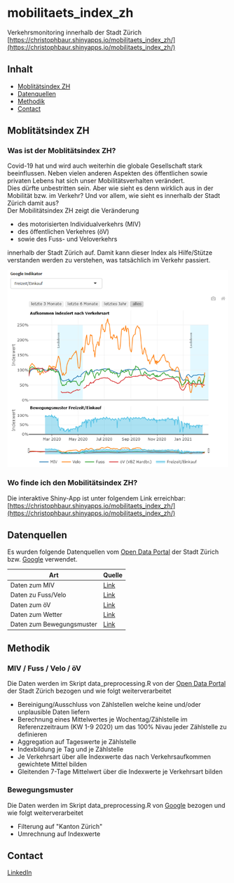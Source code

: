 # mobilitaets_index_zh
Verkehrsmonitoring innerhalb der Stadt Zürich  
[https://christophbaur.shinyapps.io/mobilitaets_index_zh/](https://christophbaur.shinyapps.io/mobilitaets_index_zh/)


## Inhalt
- [Moblitätsindex ZH](#Mobilitätsindex-ZH)
- [Datenquellen](#Datenquellen)
- [Methodik](#Methodik)
- [Contact](#Contact)


## Moblitätsindex ZH
### Was ist der Moblitätsindex ZH?

Covid-19 hat und wird auch weiterhin die globale Gesellschaft stark beeinflussen. Neben vielen anderen Aspekten des öffentlichen sowie privaten Lebens 
hat sich unser Mobilitätsverhalten verändert.  
Dies dürfte unbestritten sein. Aber wie sieht es denn wirklich aus in der Mobilität bzw. im Verkehr? Und vor allem, wie sieht es innerhalb der Stadt Zürich damit aus?  
Der Mobilitätsindex ZH zeigt die Veränderung  

* des motorisierten Individualverkehrs (MIV)  
* des öffentlichen Verkehres (öV)  
* sowie des Fuss- und Veloverkehrs  

innerhalb der Stadt Zürich auf. Damit kann dieser Index als Hilfe/Stütze verstanden werden zu verstehen, was tatsächlich im Verkehr passiert.

![Beispielplot - Verkehrsaufkommen und Veränderung des Bewegungsmuster gemäss Google](https://github.com/christophbaur/mobilitaets_index_zh/blob/main/data/example_plot.PNG)

### Wo finde ich den Mobilitätsindex ZH?

Die interaktive Shiny-App ist unter folgendem Link erreichbar:  
[https://christophbaur.shinyapps.io/mobilitaets_index_zh/](https://christophbaur.shinyapps.io/mobilitaets_index_zh/)




## Datenquellen

Es wurden folgende Datenquellen vom [Open Data Portal](https://data.stadt-zuerich.ch/) der Stadt Zürich bzw. [Google]() verwendet.

Art | Quelle
------------ | -------------
Daten zum MIV | [Link](https://data.stadt-zuerich.ch/dataset/sid_dav_verkehrszaehlung_miv_od2031)
Daten zu Fuss/Velo| [Link](https://data.stadt-zuerich.ch/dataset/ted_taz_verkehrszaehlungen_werte_fussgaenger_velo)
Daten zum öV | [Link](https://data.stadt-zuerich.ch/dataset/vbz_frequenzen_hardbruecke)
Daten zum Wetter | [Link](https://data.stadt-zuerich.ch/dataset/sid_wapo_wetterstationen)
Daten zum Bewegungsmuster | [Link](https://www.google.com/covid19/mobility/index.html?hl=de)


## Methodik
### MIV / Fuss / Velo / öV 

Die Daten werden im Skript data_preprocessing.R von der [Open Data Portal](https://data.stadt-zuerich.ch/) der Stadt Zürich bezogen und wie folgt weiterverarbeitet

* Bereinigung/Ausschluss von Zählstellen welche keine und/oder unplausible Daten liefern
* Berechnung eines Mittelwertes je Wochentag/Zählstelle im Referenzzeitraum (KW 1-9 2020) um das 100% Nivau jeder Zählstelle zu definieren
* Aggregation auf Tageswerte je Zählstelle
* Indexbildung je Tag und je Zählstelle
* Je Verkehrsart über alle Indexwerte das nach Verkehrsaufkommen gewichtete Mittel bilden
* Gleitenden 7-Tage Mittelwert über die Indexwerte je Verkehrsart bilden

### Bewegungsmuster

Die Daten werden im Skript data_preprocessing.R von [Google](https://www.google.com/covid19/mobility/index.html?hl=de) bezogen und wie folgt weiterverarbeitet  

* Filterung auf "Kanton Zürich"
* Umrechnung auf Indexwerte


## Contact

[LinkedIn](https://www.linkedin.com/in/christoph-baur-89759a202/)
